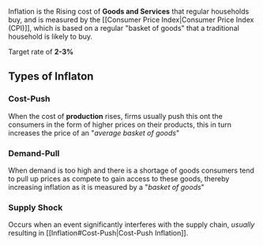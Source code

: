 Inflation is the Rising cost of **Goods and Services** that regular households buy, and is measured by the [[Consumer Price Index|Consumer Price Index (CPI)]], which is based on a regular "basket of goods" that a traditional household is likely to buy. 


Target rate of **2-3%**

## Types of Inflaton

### Cost-Push
When the cost of **production** rises, firms usually push this ont the consumers in the form of higher prices on their products, this in turn increases the price of an "*average basket of goods*"

### Demand-Pull 
When demand is too high and there is a shortage of goods consumers tend to pull up prices as compete to gain access to these goods, thereby increasing inflation as it is measured by a "*basket of goods*"

### Supply Shock
Occurs when an event significantly interferes with the supply chain, *usually* resulting in [[Inflation#Cost-Push|Cost-Push Inflation]].
